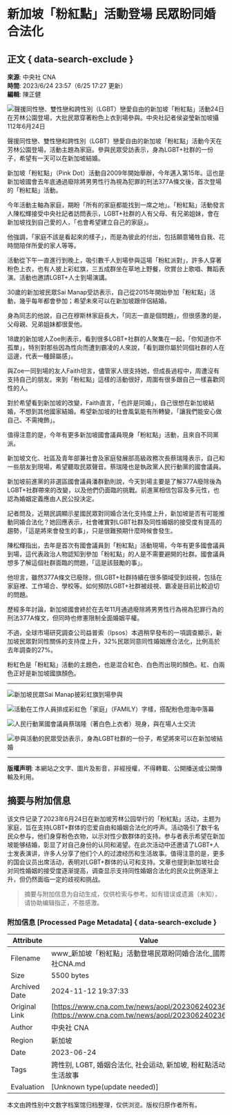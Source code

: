 # 新加坡「粉紅點」活動登場 民眾盼同婚合法化

## 正文 { data-search-exclude }


**來源**: 中央社 CNA  
**時間**: 2023/6/24 23:57（6/25 17:27 更新）  
**編輯**: 陳正健

![聲援同性戀、雙性戀和跨性別（LGBT）戀愛自由的新加坡「粉紅點」活動24日在芳林公園登場，大批民眾穿著粉色上衣到場參與。中央社記者侯姿瑩新加坡攝 112年6月24日](https://imgcdn.cna.com.tw/www/WebPhotos/800/20230625/1024x768_wmky_0_C20230625000004.jpg)

聲援同性戀、雙性戀和跨性別（LGBT）戀愛自由的新加坡「粉紅點」活動今天在芳林公園登場，活動主題為家庭。參與民眾受訪表示，身為LGBT+社群的一份子，希望有一天可以在新加坡結婚。

新加坡「粉紅點」（Pink Dot）活動自2009年開始舉辦，今年邁入第15年。這也是新加坡國會去年底通過廢除將男男性行為視為犯罪的刑法377A條文後，首次登場的「粉紅點」活動。

今年活動主軸為家庭，期盼「所有的家庭都能找到一席之地」。「粉紅點」活動發言人陳松輝接受中央社記者訪問表示，LGBT+社群的人有父母、有兄弟姐妹，會在新加坡找到自己愛的人，「也會希望建立自己的家庭」。

他強調，「家庭不該是看起來的樣子」，而是為彼此的付出，包括願意犧牲自我、花時間陪伴所愛的家人等等。

活動從下午一直進行到晚上，吸引數千人到場參與這場「粉紅派對」，許多人穿著粉色上衣，也有人披上彩虹旗，三五成群坐在草地上野餐，欣賞台上歌唱、舞蹈表演。活動也邀請LGBT+人士到場演講。

30歲的新加坡民眾Sai Manap受訪表示，自己從2015年開始參加「粉紅點」活動，幾乎每年都會參加；希望未來可以在新加坡跟伴侶結婚。

身為同志的他說，自己在穆斯林家庭長大，「同志一直是個問題」，但很感激的是，父母親、兄弟姐妹都很愛他。

18歲的新加坡人Zoe則表示，看到很多LGBT+社群的人聚集在一起，「你知道你不孤單」，特別對那些因為性向而遭到霸凌的人來說，「看到跟你屬於同個社群的人在這邊，代表一種歸屬感」。

與Zoe一同到場的友人Faith坦言，儘管家人很支持她，但成長過程中，周遭沒有支持自己的朋友。來到「粉紅點」這樣的活動很好，周圍有很多跟自己一樣喜歡同性的人。

對於希望看到新加坡的改變，Faith直言，「也許是同婚」，自己很想在新加坡結婚，不想到其他國家結婚。希望新加坡的社會風氣能有所轉變，「讓我們能安心做自己、不需掩飾」。

值得注意的是，今年有更多新加坡國會議員現身「粉紅點」活動，且來自不同黨派。

新加坡文化、社區及青年部兼社會及家庭發展部高級政務次長蔡瑞隆表示，自己和一些朋友到現場，希望聽取民眾聲音。蔡瑞隆也是執政黨人民行動黨的國會議員。

新加坡前進黨的非選區國會議員潘群勤則說，今天到場主要是了解377A廢除後為LGBT+社群帶來的改變，以及他們仍面臨的挑戰。前進黨相信包容及多元性，也認為婚姻定義應由人民公投決定。

記者問及，近期民調顯示星國民眾對同婚合法化支持度上升，新加坡是否有可能推動同婚合法化？她回應表示，社會確實對LGBT社群及同性婚姻的接受度有提高的趨勢，「這是將來會發生的事」，只是很難預期什麼時候會發生。

陳松輝指出，去年是首次有國會議員到「粉紅點」活動現場，今年有更多國會議員到場，這代表政治人物認知到參加「粉紅點」的人是不需要避開的社群。國會議員想多了解這個社群面臨的問題，「這是該鼓勵的事」。

他坦言，雖然377A條文已廢除，但LGBT+社群持續在很多領域受到歧視，包括在家庭裡、工作場合、學校等。如何預防LGBT+社群被歧視、霸凌是目前比較迫切的問題。

歷經多年討論，新加坡國會終於在去年11月通過廢除將男男性行為視為犯罪行為的刑法377A條文，但同時也修憲限制全面婚姻平權。

不過，全球市場研究調查公司益普索（Ipsos）本週稍早發布的一項調查顯示，新加坡民眾對同性關係的支持度上升，32%民眾同意同性婚姻應合法化，比例高於去年調查的27%。

粉紅色是「粉紅點」活動的主題色，也是混合紅色、白色而出現的顏色。紅、白兩色正好是新加坡國旗顏色。

---

![新加坡民眾Sai Manap披彩虹旗到場參與](https://imgcdn.cna.com.tw/www/WebPhotos/800/20230625/1024x768_wmky_0_C20230625000005.jpg)

![活動在工作人員排成彩虹色「家庭」（FAMILY）字樣，搭配粉色燈海中落幕](https://imgcdn.cna.com.tw/www/WebPhotos/800/20230625/1024x768_wmky_0_C20230625000006.jpg)

![人民行動黨國會議員蔡瑞隆（著白色上衣者）現身，與在場人士交流](https://imgcdn.cna.com.tw/www/WebPhotos/800/20230625/1024x768_wmky_0_C20230625000007.jpg)

![參與活動的民眾受訪表示，身為LGBT社群的一份子，希望將來可以在新加坡結婚](https://imgcdn.cna.com.tw/www/WebPhotos/800/20230625/1024x768_wmky_0_C20230625000008.jpg)

--- 

**版權声明**: 本網站之文字、圖片及影音，非經授權，不得轉載、公開播送或公開傳輸及利用。

## 摘要与附加信息

<!-- tcd_abstract -->
该文件记录了2023年6月24日在新加坡芳林公园举行的「粉紅點」活动，主题为家庭，旨在支持LGBT+群体的恋爱自由和婚姻合法化的呼声。活动吸引了数千名民众参与，他们身穿粉色衣物，以示对性少数群体的支持。参与者表示希望在新加坡能够结婚，彰显了对自己身份的认同和渴望。在此次活动中还邀请了LGBT+人士发表演讲，许多人分享了他们个人的过渡经历和生活故事。值得注意的是，更多的国会议员出席活动，表明对LGBT+群体的认可和支持。文章也提到新加坡社会对同性婚姻的接受度逐渐提高，调查显示支持同性婚姻合法化的民众比例逐渐上升，但仍然面临一定的歧视和挑战。
<!-- tcd_abstract_end -->

> 摘要与附加信息为自动生成，仅供检索与参考。如有错误或遗漏（未知），请协助编辑指正，不胜感激。

### 附加信息 [Processed Page Metadata] { data-search-exclude }

| Attribute       | Value                                  |
|-----------------|----------------------------------------|
| Filename        | www_新加坡「粉紅點」活動登場民眾盼同婚合法化_國際_中央社CNA.md                             |
| Size            | 5500 bytes                           |
| Archived Date   | 2024-11-12 19:37:33                             |
| Original Link   | [https://www.cna.com.tw/news/aopl/202306240236.aspx](https://www.cna.com.tw/news/aopl/202306240236.aspx)                       |
| Author          | 中央社 CNA                               |
| Region          | 新加坡                               |
| Date            | 2023-06-24                                 |
| Tags            | 跨性别, LGBT, 婚姻合法化, 社会运动, 新加坡, 粉紅點活动, 家庭, 生活故事                                 |
| Evaluation            | [Unknown type(update needed)]                                 |
<!-- tcd_table_end -->

本文由跨性别中文数字档案馆归档整理，仅供浏览。版权归原作者所有。
